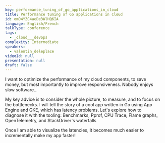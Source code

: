 ```yaml
---
key: performance_tuning_of_go_applications_in_cloud
title: Performance tuning of Go applications in Cloud
id: omD4YZC4aeDe3WlHQ6IA
language: English/French
talkType: conference
tags:
  - _cloud___devops
complexity: Intermediate
speakers:
  - valentin_deleplace
videoId: null
presentation: null
draft: false
---
```

I want to optimize the performance of my cloud components, to save money, but most importantly to improve responsiveness. Nobody enjoys slow software...

My key advice is to consider the whole picture, to measure, and to focus on the bottlenecks.
I will tell the story of a cool app written in Go using App Engine and GKE, which has latency problems. Let's explore how to diagnose it with the tooling: Benchmarks, Pprof, CPU Trace, Flame graphs, OpenTelemetry, and StackDriver's waterfalls.

Once I am able to visualize the latencies, it becomes much easier to incrementally make my app faster!